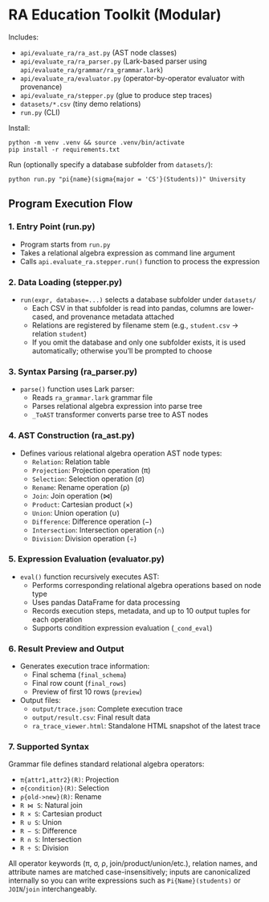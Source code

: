 # RA Education Toolkit (Modular)

Includes:
- `api/evaluate_ra/ra_ast.py`  (AST node classes)
- `api/evaluate_ra/ra_parser.py` (Lark-based parser using `api/evaluate_ra/grammar/ra_grammar.lark`)
- `api/evaluate_ra/evaluator.py` (operator-by-operator evaluator with provenance)
- `api/evaluate_ra/stepper.py` (glue to produce step traces)
- `datasets/*.csv` (tiny demo relations)
- `run.py` (CLI)

Install:
```
python -m venv .venv && source .venv/bin/activate
pip install -r requirements.txt
```

Run (optionally specify a database subfolder from `datasets/`):
```
python run.py "pi{name}(sigma{major = 'CS'}(Students))" University
```

## Program Execution Flow

### 1. **Entry Point (run.py)**
- Program starts from `run.py`
- Takes a relational algebra expression as command line argument
- Calls `api.evaluate_ra.stepper.run()` function to process the expression

### 2. **Data Loading (stepper.py)**
- `run(expr, database=...)` selects a database subfolder under `datasets/`
  - Each CSV in that subfolder is read into pandas, columns are lower-cased, and provenance metadata attached
  - Relations are registered by filename stem (e.g., `student.csv` → relation `student`)
  - If you omit the database and only one subfolder exists, it is used automatically; otherwise you’ll be prompted to choose

### 3. **Syntax Parsing (ra_parser.py)**
- `parse()` function uses Lark parser:
  - Reads `ra_grammar.lark` grammar file
  - Parses relational algebra expression into parse tree
  - `_ToAST` transformer converts parse tree to AST nodes

### 4. **AST Construction (ra_ast.py)**
- Defines various relational algebra operation AST node types:
  - `Relation`: Relation table
  - `Projection`: Projection operation (π)
  - `Selection`: Selection operation (σ)
  - `Rename`: Rename operation (ρ)
  - `Join`: Join operation (⋈)
  - `Product`: Cartesian product (×)
  - `Union`: Union operation (∪)
  - `Difference`: Difference operation (−)
  - `Intersection`: Intersection operation (∩)
  - `Division`: Division operation (÷)

### 5. **Expression Evaluation (evaluator.py)**
- `eval()` function recursively executes AST:
  - Performs corresponding relational algebra operations based on node type
  - Uses pandas DataFrame for data processing
  - Records execution steps, metadata, and up to 10 output tuples for each operation
  - Supports condition expression evaluation (`_cond_eval`)

### 6. **Result Preview and Output**
- Generates execution trace information:
  - Final schema (`final_schema`)
  - Final row count (`final_rows`)
  - Preview of first 10 rows (`preview`)
- Output files:
  - `output/trace.json`: Complete execution trace
  - `output/result.csv`: Final result data
  - `ra_trace_viewer.html`: Standalone HTML snapshot of the latest trace

### 7. **Supported Syntax**
Grammar file defines standard relational algebra operators:
- `π{attr1,attr2}(R)`: Projection
- `σ{condition}(R)`: Selection
- `ρ{old->new}(R)`: Rename
- `R ⋈ S`: Natural join
- `R × S`: Cartesian product
- `R ∪ S`: Union
- `R − S`: Difference
- `R ∩ S`: Intersection
- `R ÷ S`: Division

All operator keywords (π, σ, ρ, join/product/union/etc.), relation names, and attribute names are matched case-insensitively; inputs are canonicalized internally so you can write expressions such as `Pi{Name}(students)` or `JOIN`/`join` interchangeably.
